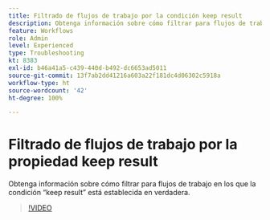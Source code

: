 ```yaml
---
title: Filtrado de flujos de trabajo por la condición keep result
description: Obtenga información sobre cómo filtrar para flujos de trabajo en los que la condición “keep result” está establecida en verdadera.
feature: Workflows
role: Admin
level: Experienced
type: Troubleshooting
kt: 8383
exl-id: b46a41a5-c439-440d-b492-dc6653ad5011
source-git-commit: 13f7ab2dd41216a603a22f181dc4d06302c5918a
workflow-type: ht
source-wordcount: '42'
ht-degree: 100%

---
```


# Filtrado de flujos de trabajo por la propiedad keep result

Obtenga información sobre cómo filtrar para flujos de trabajo en los que la condición “keep result” está establecida en verdadera.

>[!VIDEO](https://video.tv.adobe.com/v/335888?quality=12&learn=on)
